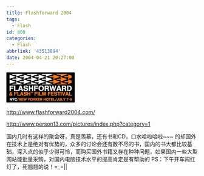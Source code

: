 ```yaml
---
title: Flashforward 2004
tags:
  - Flash
id: 808
categories:
  - Flash
abbrlink: '43513894'
date: 2004-04-21 20:27:00
---
```

![Flashforward 2004](/images/2004/04/21_12734.jpg)

http://www.flashforward2004.com/

http://www.person13.com/pictures/index.php?category=1

国内几时有这样的聚会呀，真是羡慕，还有书和CD，口水哈啦哈啦~~~ 的却国外在技术上是绝对有优势的，众多的讨论会还有数不尽的书，国内的书大都比较基础，深入点的似乎少得可怜，而购买国外书籍又存在种种问题，如果国内一些大型网站能批量采购，对国内电脑技术水平的提高肯定是有帮助的 PS：下午开车闯红灯了，死翘翘的说！=_=||